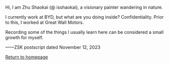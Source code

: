 Hi, I am Zhu Shaokai (@ isshaokai), a visionary painter wandering in nature.

I currently work at BYD, but what are you doing inside? Confidentiality. Prior to this, I worked at Great Wall Motors.

Recording some of the things I usually learn here can be considered a small growth for myself.

——ZSK postscript dated November 12, 2023

[Return to homepage](/)